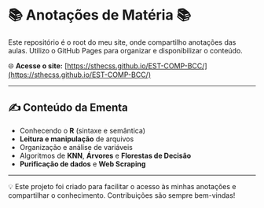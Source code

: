 # 📚 Anotações de Matéria 📚

Este repositório é o root do meu site, onde compartilho anotações das aulas. Utilizo o GitHub Pages para organizar e disponibilizar o conteúdo.

🌐 **Acesse o site:** [https://sthecss.github.io/EST-COMP-BCC/](https://sthecss.github.io/EST-COMP-BCC/)

---

## ✍️ Conteúdo da Ementa

- Conhecendo o **R** (sintaxe e semântica)
- **Leitura e manipulação** de arquivos
- Organização e análise de variáveis
- Algoritmos de **KNN**, **Árvores** e **Florestas de Decisão**
- **Purificação de dados** e **Web Scraping**

---

💡 Este projeto foi criado para facilitar o acesso às minhas anotações e compartilhar o conhecimento. Contribuições são sempre bem-vindas!

